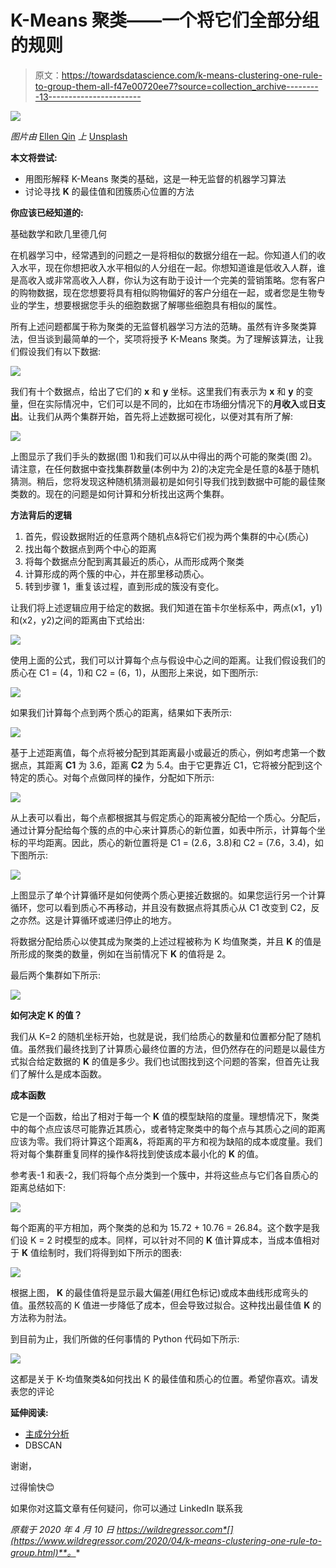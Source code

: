 # K-Means 聚类——一个将它们全部分组的规则

> 原文：<https://towardsdatascience.com/k-means-clustering-one-rule-to-group-them-all-f47e00720ee7?source=collection_archive---------13----------------------->

![](img/9b684c2c8c3cb64ca06b9e9400583ac7.png)

*图片由* [Ellen Qin](https://unsplash.com/@ellenqin?utm_source=unsplash&utm_medium=referral&utm_content=creditCopyText) *上* [Unsplash](https://unsplash.com/s/photos/balls?utm_source=unsplash&utm_medium=referral&utm_content=creditCopyText)

**本文将尝试:**

*   用图形解释 K-Means 聚类的基础，这是一种无监督的机器学习算法
*   讨论寻找 **K** 的最佳值和团簇质心位置的方法

**你应该已经知道的:**

基础数学和欧几里德几何

在机器学习中，经常遇到的问题之一是将相似的数据分组在一起。你知道人们的收入水平，现在你想把收入水平相似的人分组在一起。你想知道谁是低收入人群，谁是高收入或非常高收入人群，你认为这有助于设计一个完美的营销策略。您有客户的购物数据，现在您想要将具有相似购物偏好的客户分组在一起，或者您是生物专业的学生，想要根据您手头的细胞数据了解哪些细胞具有相似的属性。

所有上述问题都属于称为聚类的无监督机器学习方法的范畴。虽然有许多聚类算法，但当谈到最简单的一个，奖项将授予 K-Means 聚类。为了理解该算法，让我们假设我们有以下数据:

![](img/7a5b804408810132342b2f094ffa4a34.png)

我们有十个数据点，给出了它们的 **x** 和 **y** 坐标。这里我们有表示为 **x** 和 **y** 的变量，但在实际情况中，它们可以是不同的，比如在市场细分情况下的**月收入**或**日支出**。让我们从两个集群开始，首先将上述数据可视化，以便对其有所了解:

![](img/a46dc6974f92e0847b842584d190472e.png)

上图显示了我们手头的数据(图 1)和我们可以从中得出的两个可能的聚类(图 2)。请注意，在任何数据中查找集群数量(本例中为 2)的决定完全是任意的&基于随机猜测。稍后，您将发现这种随机猜测最初是如何引导我们找到数据中可能的最佳聚类数的。现在的问题是如何计算和分析找出这两个集群。

**方法背后的逻辑**

1.  首先，假设数据附近的任意两个随机点&将它们视为两个集群的中心(质心)
2.  找出每个数据点到两个中心的距离
3.  将每个数据点分配到离其最近的质心，从而形成两个聚类
4.  计算形成的两个簇的中心，并在那里移动质心。
5.  转到步骤 1，重复该过程，直到形成的簇没有变化。

让我们将上述逻辑应用于给定的数据。我们知道在笛卡尔坐标系中，两点(x1，y1)和(x2，y2)之间的距离由下式给出:

![](img/b0a0ef28bf1c48e03b8b22a7a18f4725.png)

使用上面的公式，我们可以计算每个点与假设中心之间的距离。让我们假设我们的质心在 C1 = (4，1)和 C2 = (6，1)，从图形上来说，如下图所示:

![](img/0fd3778d78911b7e237e8c23071ab903.png)

如果我们计算每个点到两个质心的距离，结果如下表所示:

![](img/d8c828a37334dde62ba13fa8436716b9.png)

基于上述距离值，每个点将被分配到其距离最小或最近的质心，例如考虑第一个数据点，其距离 **C1** 为 3.6，距离 **C2** 为 5.4。由于它更靠近 C1，它将被分配到这个特定的质心。对每个点做同样的操作，分配如下所示:

![](img/2852567649e9780fc0349eacce1621c1.png)

从上表可以看出，每个点都根据其与假定质心的距离被分配给一个质心。分配后，通过计算分配给每个簇的点的中心来计算质心的新位置，如表中所示，计算每个坐标的平均距离。因此，质心的新位置将是 C1 = (2.6，3.8)和 C2 = (7.6，3.4)，如下图所示:

![](img/36143df25a40da7f9bf504bee9d57db3.png)

上图显示了单个计算循环是如何使两个质心更接近数据的。如果您运行另一个计算循环，您可以看到质心不再移动，并且没有数据点将其质心从 C1 改变到 C2，反之亦然。这是计算循环或递归停止的地方。

将数据分配给质心以使其成为聚类的上述过程被称为 K 均值聚类，并且 **K** 的值是所形成的聚类的数量，例如在当前情况下 **K** 的值将是 2。

最后两个集群如下所示:

![](img/390356873d5a6aa7f906a0a71d5e1b84.png)

**如何决定 K 的值？**

我们从 K=2 的随机坐标开始，也就是说，我们给质心的数量和位置都分配了随机值。虽然我们最终找到了计算质心最终位置的方法，但仍然存在的问题是以最佳方式拟合给定数据的 **K** 的值是多少。我们也试图找到这个问题的答案，但首先让我们了解什么是成本函数。

**成本函数**

它是一个函数，给出了相对于每一个 **K** 值的模型缺陷的度量。理想情况下，聚类中的每个点应该尽可能靠近其质心，或者特定聚类中的每个点与其质心之间的距离应该为零。我们将计算这个距离&，将距离的平方和视为缺陷的成本或度量。我们将对每个集群重复同样的操作&将找到使该成本最小化的 **K** 的值。

参考表-1 和表-2，我们将每个点分类到一个簇中，并将这些点与它们各自质心的距离总结如下:

![](img/e2429a5b61f7211ba576c110d0a3ada3.png)

每个距离的平方相加，两个聚类的总和为 15.72 + 10.76 = 26.84。这个数字是我们设 K = 2 时模型的成本。同样，可以针对不同的 **K** 值计算成本，当成本值相对于 **K** 值绘制时，我们将得到如下所示的图表:

![](img/edbce58956742a347ae4344bac8b55cc.png)

根据上图， **K** 的最佳值将是显示最大偏差(用红色标记)或成本曲线形成弯头的值。虽然较高的 K 值进一步降低了成本，但会导致过拟合。这种找出最佳值 **K** 的方法称为肘法。

到目前为止，我们所做的任何事情的 Python 代码如下所示:

![](img/f615ceed29f307d0839e3d1442ead6ee.png)

这都是关于 K-均值聚类&如何找出 K 的最佳值和质心的位置。希望你喜欢。请发表您的评论

**延伸阅读:**

*   [主成分分析](https://en.wikipedia.org/wiki/Principal_component_analysis)
*   DBSCAN

谢谢，

过得愉快😊

如果你对这篇文章有任何疑问，你可以通过 LinkedIn 联系我

*原载于 2020 年 4 月 10 日 https://wildregressor.com*[](https://www.wildregressor.com/2020/04/k-means-clustering-one-rule-to-group.html)**。**
